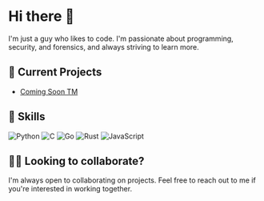 # Hi there 👋

I'm just a guy who likes to code. I'm passionate about programming, security, and forensics, and always striving to learn more. 

## 🔭 Current Projects

- [Coming Soon TM](https://github.com/notmacos/)

## 🌱 Skills

![Python](https://img.shields.io/badge/-Python-3776AB?style=flat-square&logo=python&logoColor=white&style=for-the-badge&logo=appveyor)
![C](https://img.shields.io/badge/-C-A8B9CC?style=flat-square&logo=c&logoColor=white&style=for-the-badge&logo=appveyor)
![Go](https://img.shields.io/badge/-Go-00ADD8?style=flat-square&logo=go&logoColor=white&style=for-the-badge&logo=appveyor)
![Rust](https://img.shields.io/badge/-Rust-000000?style=flat-square&logo=rust&logoColor=white&style=for-the-badge&logo=appveyor)
![JavaScript](https://img.shields.io/badge/-JavaScript-F7DF1E?style=flat-square&logo=javascript&logoColor=white&style=for-the-badge&logo=appveyor)

## 👯‍♀️ Looking to collaborate?

I'm always open to collaborating on projects. Feel free to reach out to me if you're interested in working together.
